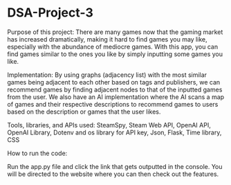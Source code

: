 # DSA-Project-3

Purpose of this project:
There are many games now that the gaming market has increased dramatically, making it hard to find games you may like, especially with the abundance of mediocre games. With this app, you can find games similar to the ones you like by simply inputting some games you like.

Implementation:
By using graphs (adjacency list) with the most similar games being adjacent to each other based on tags and publishers, we can recommend games by finding adjacent nodes to that of the inputted games from the user. We also have an AI implementation where the AI scans a map of games and their respective descriptions to recommend games to users based on the description or games that the user likes.

Tools, libraries, and APIs used:
SteamSpy, Steam Web API, OpenAI API, OpenAI Library, Dotenv and os library for API key, Json, Flask, Time library, CSS



How to run the code:

Run the app.py file and click the link that gets outputted in the console.
You will be directed to the website where you can then check out the features.
